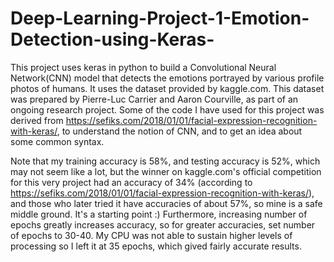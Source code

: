 # Deep-Learning-Project-1-Emotion-Detection-using-Keras-
This project uses keras in python to build a Convolutional Neural Network(CNN) model that detects the emotions portrayed by various profile photos of humans. It uses the dataset provided by kaggle.com. This dataset was prepared by Pierre-Luc Carrier and Aaron Courville, as part of an ongoing research project. Some of the code I have used for this project was derived from https://sefiks.com/2018/01/01/facial-expression-recognition-with-keras/, to understand the notion of CNN, and to get an idea about some common syntax.

Note that my training accuracy is 58%, and testing accuracy is 52%, which may not seem like a lot, but the winner on kaggle.com's official competition for this very project had an accuracy of 34% (according to https://sefiks.com/2018/01/01/facial-expression-recognition-with-keras/), and those who later tried it  have accuracies of about 57%, so mine is a safe middle ground. It's a starting point :) Furthermore, increasing number of epochs greatly increases accuracy, so for greater accuracies, set number of epochs to 30-40. My CPU was not able to sustain higher levels of processing so I left it at 35 epochs, which gived fairly accurate results.

